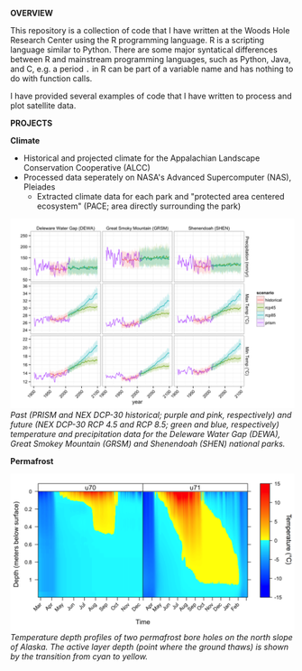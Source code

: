 **OVERVIEW**

This repository is a collection of code that I have written at the Woods Hole Research Center using the R programming language. R is a scripting language similar to Python. There are some major syntatical differences between R and mainstream programming languages, such as Python, Java, and C, e.g. a period `.` in R can be part of a variable name and has nothing to do with function calls.

I have provided several examples of code that I have written to process and plot satellite data.

**PROJECTS**

**Climate**
- Historical and projected climate for the Appalachian Landscape Conservation Cooperative (ALCC)
- Processed data seperately on NASA's Advanced Supercomputer (NAS), Pleiades
	- Extracted climate data for each park and "protected area centered ecosystem" (PACE; area directly surrounding the park)

![Alt text](/climate/plots/alcc_park_prism_dcp30_plots_metric.png?raw=true "ALCC Climate Plot")
*Past (PRISM and NEX DCP-30 historical; purple and pink, respectively) and future (NEX DCP-30 RCP 4.5 and RCP 8.5; green and blue, respectively) temperature and precipitation data for the Deleware Water Gap (DEWA), Great Smokey Mountain (GRSM) and Shenendoah (SHEN) national parks.*

**Permafrost**

![Alt text](/permafrost/fig_2_tsp_freeze_thaw_depth_temp.png?raw=true "ALCC Climate Plot")
*Temperature depth profiles of two permafrost bore holes on the north slope of Alaska. The active layer depth (point where the ground thaws) is shown by the transition from cyan to yellow.*

